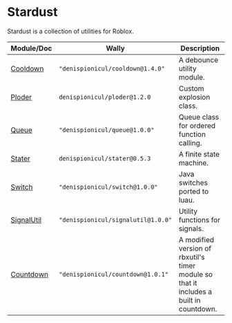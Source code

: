 # Stardust

Stardust is a collection of utilities for Roblox.

| Module/Doc | Wally | Description |
| --- | --- | --- |
| [Cooldown](https://denispionicul.github.io/Stardust/api/Cooldown) | `"denispionicul/cooldown@1.4.0"` | A debounce utility module. |
| [Ploder](https://denispionicul.github.io/Stardust/api/Ploder) | `denispionicul/ploder@1.2.0` | Custom explosion class. |
| [Queue](https://denispionicul.github.io/Stardust/api/Queue) | `"denispionicul/queue@1.0.0"` | Queue class for ordered function calling. |
| [Stater](https://denispionicul.github.io/Stardust/api/Stater) | `denispionicul/stater@0.5.3` | A finite state machine. |
| [Switch](https://denispionicul.github.io/Stardust/api/Switch) | `"denispionicul/switch@1.0.0"` | Java switches ported to luau. |
| [SignalUtil](https://denispionicul.github.io/Stardust/api/SignalUtil) | `"denispionicul/signalutil@1.0.0"` | Utility functions for signals. |
| [Countdown](https://denispionicul.github.io/Stardust/api/Countdown) | `"denispionicul/countdown@1.0.1"` | A modified version of rbxutil's timer module so that it includes a built in countdown. |